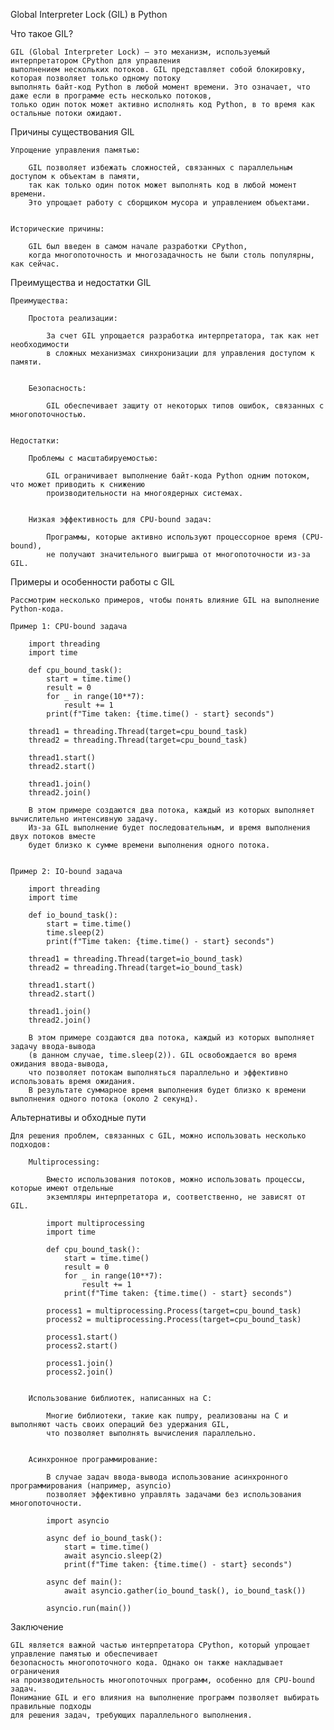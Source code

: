 Global Interpreter Lock (GIL) в Python

Что такое GIL?

    GIL (Global Interpreter Lock) — это механизм, используемый интерпретатором CPython для управления 
    выполнением нескольких потоков. GIL представляет собой блокировку, которая позволяет только одному потоку 
    выполнять байт-код Python в любой момент времени. Это означает, что даже если в программе есть несколько потоков, 
    только один поток может активно исполнять код Python, в то время как остальные потоки ожидают.


Причины существования GIL

    Упрощение управления памятью: 
        
        GIL позволяет избежать сложностей, связанных с параллельным доступом к объектам в памяти, 
        так как только один поток может выполнять код в любой момент времени. 
        Это упрощает работу с сборщиком мусора и управлением объектами.


    Исторические причины: 
    
        GIL был введен в самом начале разработки CPython, 
        когда многопоточность и многозадачность не были столь популярны, как сейчас.


Преимущества и недостатки GIL

    Преимущества:

        Простота реализации: 
        
            За счет GIL упрощается разработка интерпретатора, так как нет необходимости 
            в сложных механизмах синхронизации для управления доступом к памяти.
        
        
        Безопасность: 
        
            GIL обеспечивает защиту от некоторых типов ошибок, связанных с многопоточностью.
    
    
    Недостатки:
    
        Проблемы с масштабируемостью: 
            
            GIL ограничивает выполнение байт-кода Python одним потоком, что может приводить к снижению
            производительности на многоядерных системах.
        
        
        Низкая эффективность для CPU-bound задач: 
        
            Программы, которые активно используют процессорное время (CPU-bound), 
            не получают значительного выигрыша от многопоточности из-за GIL.



Примеры и особенности работы с GIL

    Рассмотрим несколько примеров, чтобы понять влияние GIL на выполнение Python-кода.
    
    Пример 1: CPU-bound задачa
        
        import threading
        import time
        
        def cpu_bound_task():
            start = time.time()
            result = 0
            for _ in range(10**7):
                result += 1
            print(f"Time taken: {time.time() - start} seconds")
        
        thread1 = threading.Thread(target=cpu_bound_task)
        thread2 = threading.Thread(target=cpu_bound_task)
        
        thread1.start()
        thread2.start()
        
        thread1.join()
        thread2.join()
        
        В этом примере создаются два потока, каждый из которых выполняет вычислительно интенсивную задачу. 
        Из-за GIL выполнение будет последовательным, и время выполнения двух потоков вместе
        будет близко к сумме времени выполнения одного потока.
    
    
    Пример 2: IO-bound задача
        
        import threading
        import time
        
        def io_bound_task():
            start = time.time()
            time.sleep(2)
            print(f"Time taken: {time.time() - start} seconds")
        
        thread1 = threading.Thread(target=io_bound_task)
        thread2 = threading.Thread(target=io_bound_task)
        
        thread1.start()
        thread2.start()
        
        thread1.join()
        thread2.join()
        
        В этом примере создаются два потока, каждый из которых выполняет задачу ввода-вывода 
        (в данном случае, time.sleep(2)). GIL освобождается во время ожидания ввода-вывода, 
        что позволяет потокам выполняться параллельно и эффективно использовать время ожидания. 
        В результате суммарное время выполнения будет близко к времени выполнения одного потока (около 2 секунд).
        


Альтернативы и обходные пути
        
    Для решения проблем, связанных с GIL, можно использовать несколько подходов:
    
        Multiprocessing: 
        
            Вместо использования потоков, можно использовать процессы, которые имеют отдельные 
            экземпляры интерпретатора и, соответственно, не зависят от GIL.
            
            import multiprocessing
            import time
            
            def cpu_bound_task():
                start = time.time()
                result = 0
                for _ in range(10**7):
                    result += 1
                print(f"Time taken: {time.time() - start} seconds")
            
            process1 = multiprocessing.Process(target=cpu_bound_task)
            process2 = multiprocessing.Process(target=cpu_bound_task)
            
            process1.start()
            process2.start()
            
            process1.join()
            process2.join()
            
            
        Использование библиотек, написанных на C: 
            
            Многие библиотеки, такие как numpy, реализованы на C и выполняют часть своих операций без удержания GIL, 
            что позволяет выполнять вычисления параллельно.
    
    
        Асинхронное программирование: 
            
            В случае задач ввода-вывода использование асинхронного программирования (например, asyncio) 
            позволяет эффективно управлять задачами без использования многопоточности.
            
            import asyncio
            
            async def io_bound_task():
                start = time.time()
                await asyncio.sleep(2)
                print(f"Time taken: {time.time() - start} seconds")
            
            async def main():
                await asyncio.gather(io_bound_task(), io_bound_task())
            
            asyncio.run(main())



Заключение

    GIL является важной частью интерпретатора CPython, который упрощает управление памятью и обеспечивает 
    безопасность многопоточного кода. Однако он также накладывает ограничения 
    на производительность многопоточных программ, особенно для CPU-bound задач. 
    Понимание GIL и его влияния на выполнение программ позволяет выбирать правильные подходы 
    для решения задач, требующих параллельного выполнения.